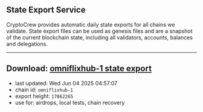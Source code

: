 ## State Export Service
CryptoCrew provides automatic daily state exports for all chains we validate. State export files can be used as genesis files and are a snapshot of the current blockchain state, including all validators, accounts, balances and delegations.

---
**Download: [omniflixhub-1 state export](https://dl-eu2.ccvalidators.com/SERVICE/omniflixhub/omniflixhub-1_export_17862265.json)**
---

- last updated: Wed Jun 04 2025 04:57:07
- chain id: `omniflixhub-1`
- export height: `17862265`
- use for: airdrops, local tests, chain recovery
